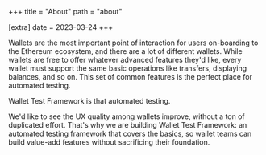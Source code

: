 +++
title = "About"
path = "about"

[extra]
date = 2023-03-24
+++

Wallets are the most important point of interaction for users on-boarding to the
Ethereum ecosystem, and there are a lot of different wallets. While wallets are
free to offer whatever advanced features they'd like, every wallet must support
the same basic operations like transfers, displaying balances, and so on. This
set of common features is the perfect place for automated testing.

Wallet Test Framework is that automated testing.

We'd like to see the UX quality among wallets improve, without a ton of
duplicated effort. That's why we are building Wallet Test Framework: an
automated testing framework that covers the basics, so wallet teams can build
value-add features without sacrificing their foundation.
